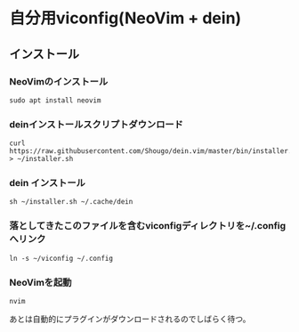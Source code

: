 # 自分用viconfig(NeoVim + dein)
## インストール
### NeoVimのインストール
```
sudo apt install neovim
```
### deinインストールスクリプトダウンロード
```
curl https://raw.githubusercontent.com/Shougo/dein.vim/master/bin/installer.sh > ~/installer.sh

```
### dein インストール
```
sh ~/installer.sh ~/.cache/dein
```

### 落としてきたこのファイルを含むviconfigディレクトリを~/.configへリンク
```
ln -s ~/viconfig ~/.config
```

### NeoVimを起動
```
nvim
```
あとは自動的にプラグインがダウンロードされるのでしばらく待つ。



